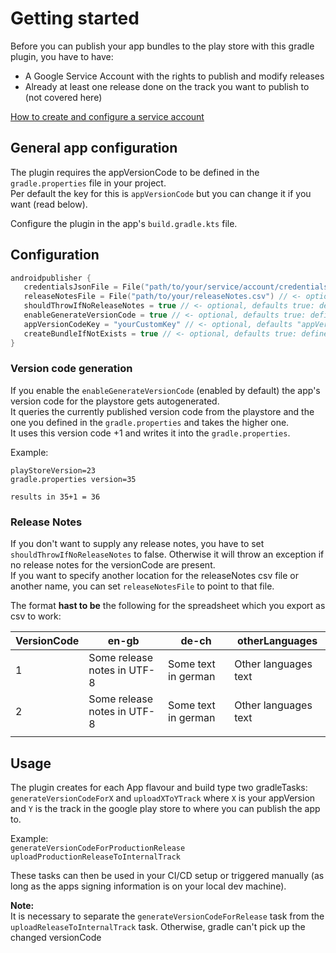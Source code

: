 # Getting started
Before you can publish your app bundles to the play store with this gradle plugin, you have to have:
- A Google Service Account with the rights to publish and modify releases
- Already at least one release done on the track you want to publish to (not covered here)

[How to create and configure a service account](CONFIGURATION_OF_GOOGLE_SERVICE_ACCOUNT.md)
 
 ## General app configuration
 The plugin requires the appVersionCode to be defined in the `gradle.properties` file in your project.  
 Per default the key for this is `appVersionCode` but you can change it if you want (read below).
 
 Configure the plugin in the app's `build.gradle.kts` file.
 
 ## Configuration
 ```kotlin
androidpublisher {
    credentialsJsonFile = File("path/to/your/service/account/credentials.json") // <- required: relative or absolute path to the credentials.json file for the service account
    releaseNotesFile = File("path/to/your/releaseNotes.csv") // <- optional: relative or absolute path to the releaseNotes.csv file for the service account. Defaults to <projectRootDir>/releaseNotes.csv
    shouldThrowIfNoReleaseNotes = true // <- optional, defaults true: defines whether an exception is thrown or not if no releaseNotes for the appVersionCode is found
    enableGenerateVersionCode = true // <- optional, defaults true: defines if the appVersionCode should be generated (read below)
    appVersionCodeKey = "yourCustomKey" // <- optional, defaults "appVersionCode": key under which the app's version code is stored in the gradle.properties file
    createBundleIfNotExists = true // <- optional, defaults true: defines if the upload task should create a bundle in case it does not exist yet
} 
```

### Version code generation
If you enable the `enableGenerateVersionCode` (enabled by default) the app's version code for the playstore gets 
autogenerated.  
It queries the currently published version code from the playstore and the one you defined in the `gradle.properties` 
and takes the higher one.  
It uses this version code +1 and writes it into the `gradle.properties`.

Example:
```
playStoreVersion=23
gradle.properties version=35

results in 35+1 = 36
```

### Release Notes
If you don't want to supply any release notes, you have to set `shouldThrowIfNoReleaseNotes` to false. Otherwise it will
 throw an exception if no release notes for the versionCode are present.  
If you want to specify another location for the releaseNotes csv file or another name, you can set `releaseNotesFile` 
to point to that file.  

The format **hast to be** the following for the spreadsheet which you export as csv to work:

| VersionCode | en-gb                       | de-ch               | otherLanguages       |
|-------------|-----------------------------|---------------------|----------------------|
| 1           | Some release notes in UTF-8 | Some text in german | Other languages text |
| 2           | Some release notes in UTF-8 | Some text in german | Other languages text |
|             |                             |                     |                      |


## Usage
The plugin creates for each App flavour and build type two gradleTasks: `generateVersionCodeForX` and `uploadXToYTrack` 
where `X` is your appVersion and `Y` is the track in the google play store to where you can publish the app to.

Example:  
`generateVersionCodeForProductionRelease`  
`uploadProductionReleaseToInternalTrack`

These tasks can then be used in your CI/CD setup or triggered manually (as long as the apps signing information is on 
your local dev machine).  

**Note:**  
It is necessary to separate the `generateVersionCodeForRelease` task from the `uploadReleaseToInternalTrack` task. 
Otherwise, gradle can't pick up the changed versionCode